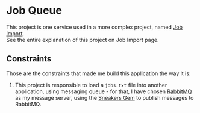 # Job Queue
This project is one service used in a more complex project, named [Job Import](https://github.com/skateonrails/job_import).  
See the entire explanation of this project on Job Import page.

## Constraints
Those are the constraints that made me build this application the way it is:

1. This project is responsible to load a `jobs.txt` file into another application, using messaging queue - for that, I have chosen [RabbitMQ](http://www.rabbitmq.com) as my message server, using the [Sneakers Gem](http://sneakers.io/) to publish messages to RabbitMQ.
